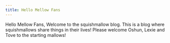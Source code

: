 ```yaml
---
title: Hello Mellow Fans
---
```


Hello Mellow Fans, Welcome to the squishmallow blog. This is a blog where squishmallows share things in their lives! Please welcome Oshun, Lexie and Tove to the starting mallows!


